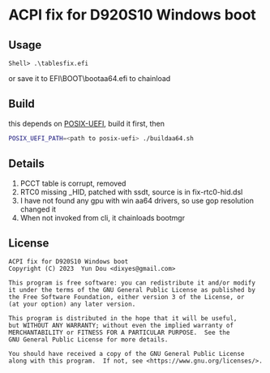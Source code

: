 # ACPI fix for D920S10 Windows boot

## Usage

```
Shell> .\tablesfix.efi
```

or save it to EFI\BOOT\bootaa64.efi to chainload

## Build

this depends on [POSIX-UEFI](https://gitlab.com/bztsrc/posix-uefi), build it first, then

```bash
POSIX_UEFI_PATH=<path to posix-uefi> ./buildaa64.sh
```

## Details

1. PCCT table is corrupt, removed
2. RTC0 missing _HID, patched with ssdt, source is in fix-rtc0-hid.dsl
3. I have not found any gpu with win aa64 drivers, so use gop resolution changed it
4. When not invoked from cli, it chainloads bootmgr

## License

```text
ACPI fix for D920S10 Windows boot
Copyright (C) 2023  Yun Dou <dixyes@gmail.com>

This program is free software: you can redistribute it and/or modify
it under the terms of the GNU General Public License as published by
the Free Software Foundation, either version 3 of the License, or
(at your option) any later version.

This program is distributed in the hope that it will be useful,
but WITHOUT ANY WARRANTY; without even the implied warranty of
MERCHANTABILITY or FITNESS FOR A PARTICULAR PURPOSE.  See the
GNU General Public License for more details.

You should have received a copy of the GNU General Public License
along with this program.  If not, see <https://www.gnu.org/licenses/>.
```
